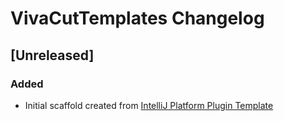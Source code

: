 <!-- Keep a Changelog guide -> https://keepachangelog.com -->

# VivaCutTemplates Changelog

## [Unreleased]
### Added
- Initial scaffold created from [IntelliJ Platform Plugin Template](https://github.com/JetBrains/intellij-platform-plugin-template)
